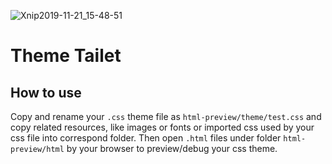 ![Xnip2019-11-21_15-48-51](/Users/armand/Desktop/Yinghao/Files/Images/typora/README/Xnip2019-11-21_15-48-51.png)

# Theme Tailet

## How to use

Copy and rename your `.css` theme file as `html-preview/theme/test.css` and copy related resources, like images or fonts or imported css used by your css file into correspond folder. Then open `.html` files under folder `html-preview/html` by your browser to preview/debug your css theme.

